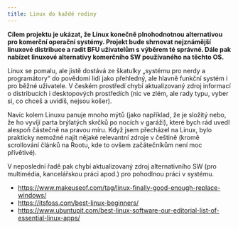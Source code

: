 ```yaml
---
title: Linux do každé rodiny
---
```


**Cílem projektu je ukázat, že Linux konečně plnohodnotnou alternativou pro komerční operační systémy. Projekt bude shrnovat nejznámější linuxové distribuce a radit BFU uživatelům s výběrem té správné. Dále pak nabízet linuxové alternativy komerčního SW používaného na těchto OS.**

Linux se pomalu, ale jistě dostává ze škatulky „systému pro nerdy a programátory“ do povědomí lidí jako přehledný, ale hlavně funkční systém i pro běžné uživatele. V českém prostředí chybí aktualizovaný zdroj informací o distribucích i desktopových prostředích (nic ve zlém, ale rady typu, vyber si, co chceš a uvidíš, nejsou košer).

Navíc kolem Linuxu panuje mnoho mýtů (jako například, že je složitý nebo, že ho vyvíjí parta brýlatých skrčků po nocích v garáži), které bych rád uvedl alespoň částečně na pravou míru. Když jsem přecházel na Linux, bylo prakticky nemožné najít nějaké relevantní zdroje v češtině (kromě scrollování článků na Rootu, kde to ovšem začátečníkům není moc přívětivé).

V neposlední řadě pak chybí aktualizovaný zdroj alternativního SW (pro multimédia, kancelářskou práci apod.) pro pohodlnou práci v systému.

- https://www.makeuseof.com/tag/linux-finally-good-enough-replace-windows/
- https://itsfoss.com/best-linux-beginners/
- https://www.ubuntupit.com/best-linux-software-our-editorial-list-of-essential-linux-apps/



